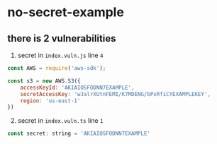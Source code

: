 # no-secret-example

## there is 2 vulnerabilities

1. secret in `index.vuln.js` line `4`

```js
const AWS = require('aws-sdk');

const s3 = new AWS.S3({
    accessKeyId: 'AKIAIOSFODNN7EXAMPLE',
    secretAccessKey: 'wJalrXUtnFEMI/K7MDENG/bPxRfiCYEXAMPLEKEY',
    region: 'us-east-1'
})
```

2. secret in `index.vuln.ts` line `1`

```js
const secret: string = 'AKIAIOSFODNN7EXAMPLE'
```
